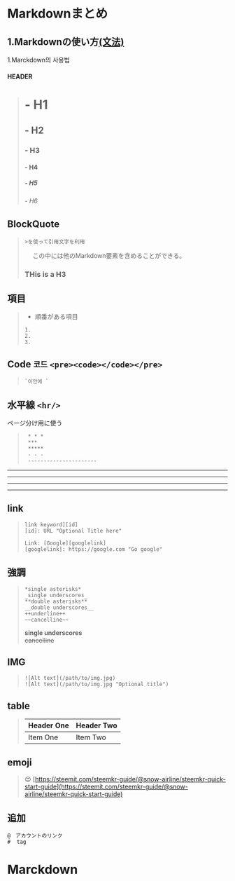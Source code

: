 # Markdownまとめ

## 1.Markdownの使い方[(文法)](#)
  1.Marckdown의 사용법

#### HEADER
>#  - H1  #
>##  - H2  ##
>###  - H3  ###
>####  - H4  ####
>#####  - H5  #####
>######  - H6  ######

## BlockQuote
> ``>を使って引用文字を利用``
>
>　 この中には他のMarkdown要素を含めることができる。  
>### THis is a H3

## 項目
> - 順番がある項目
>
> ```
> 1.
> 2.
> 3.
> ```

## Code `코드` `<pre><code></code></pre>`

>```
> `이안에 `
>```

## 水平線 `<hr/>`
ページ分け用に使う
> ```
>  * * *
>  ***
>  *****
>  - - -
>  ----------------------
> ```

 * * *
 ***
 *****
 - - -

## link
> ```
> link keyword][id]
> [id]: URL "Optional Title here"
>
> Link: [Google][googlelink]
> [googlelink]: https://google.com "Go google"
> ```

## 強調
> ```
> *single asterisks*
> _single underscores_
> **double asterisks**
> __double underscores__
> ++underline++
> ~~cancelline~~
> ```
> __single underscores__<br>
> ~~cancelline~~

## IMG
> ```
> ![Alt text](/path/to/img.jpg)
> ![Alt text](/path/to/img.jpg "Optional title")
> ```

## table
> | Header One     | Header Two     |
> | :------------- | :------------- |
> | Item One       | Item Two       |

## emoji
> &#128525;
[https://steemit.com/steemkr-guide/@snow-airline/steemkr-quick-start-guide](https://steemit.com/steemkr-guide/@snow-airline/steemkr-quick-start-guide)

## 追加
```
@　アカウントのリンク
#  tag
```
 # Marckdown

